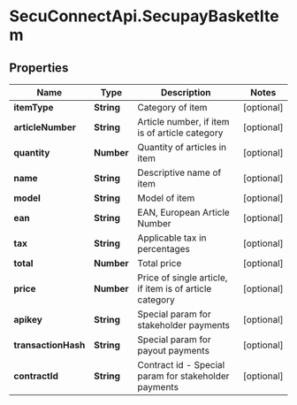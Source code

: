 # SecuConnectApi.SecupayBasketItem

## Properties
Name | Type | Description | Notes
------------ | ------------- | ------------- | -------------
**itemType** | **String** | Category of item | [optional] 
**articleNumber** | **String** | Article number, if item is of article category | [optional] 
**quantity** | **Number** | Quantity of articles in item | [optional] 
**name** | **String** | Descriptive name of item | [optional] 
**model** | **String** | Model of item | [optional] 
**ean** | **String** | EAN, European Article Number | [optional] 
**tax** | **String** | Applicable tax in percentages | [optional] 
**total** | **Number** | Total price | [optional] 
**price** | **Number** | Price of single article, if item is of article category | [optional] 
**apikey** | **String** | Special param for stakeholder payments | [optional] 
**transactionHash** | **String** | Special param for payout payments | [optional] 
**contractId** | **String** | Contract id - Special param for stakeholder payments | [optional] 


